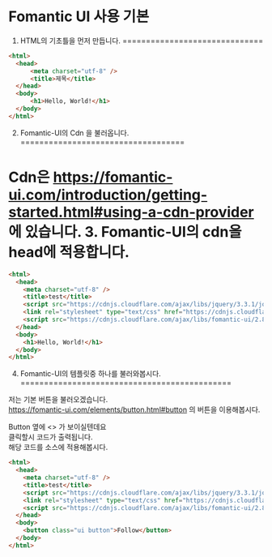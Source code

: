 Fomantic UI 사용 기본
==========================
  
1. HTML의 기초틀을 먼저 만듭니다.
==============================
  
```html
<html>
  <head>
      <meta charset="utf-8" />
      <title>제목</title>
  </head>
  <body>
      <h1>Hello, World!</h1>
  </body>
</html>
```
2. Fomantic-UI의 Cdn 을 불러옵니다.
===================================
  
Cdn은 https://fomantic-ui.com/introduction/getting-started.html#using-a-cdn-provider 에 있습니다.
3. Fomantic-UI의 cdn을 head에 적용합니다.
==========================================
  
```html
<html>
  <head>
    <meta charset="utf-8" />
    <title>test</title>
    <script src="https://cdnjs.cloudflare.com/ajax/libs/jquery/3.3.1/jquery.min.js"></script>   
    <link rel="stylesheet" type="text/css" href="https://cdnjs.cloudflare.com/ajax/libs/fomantic-ui/2.8.5/semantic.min.css">
    <script src="https://cdnjs.cloudflare.com/ajax/libs/fomantic-ui/2.8.5/semantic.min.js"></script>
  </head>
  <body>
    <h1>Hello, World!</h1>
  </body>
</html>
```
4. Fomantic-UI의 템플릿중 하나를 불러와봅시다.
=============================================
  
저는 기본 버튼을 불러오겠습니다.  
https://fomantic-ui.com/elements/button.html#button 의 버튼을 이용해봅시다.  
  
Button 옆에 <> 가 보이실텐데요  
클릭할시 코드가 출력됩니다.  
해당 코드를 소스에 적용해봅시다.  
  
```html
<html>
  <head>
    <meta charset="utf-8" />
    <title>test</title>
    <script src="https://cdnjs.cloudflare.com/ajax/libs/jquery/3.3.1/jquery.min.js"></script>
    <link rel="stylesheet" type="text/css" href="https://cdnjs.cloudflare.com/ajax/libs/fomantic-ui/2.8.5/semantic.min.css">
    <script src="https://cdnjs.cloudflare.com/ajax/libs/fomantic-ui/2.8.5/semantic.min.js"></script>
  </head>
  <body>
    <button class="ui button">Follow</button>
  </body>
</html>
```
